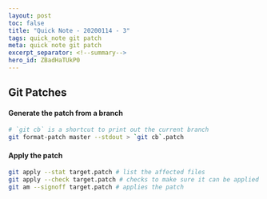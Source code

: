 ```yaml
--- 
layout: post 
toc: false 
title: "Quick Note - 20200114 - 3"
tags: quick_note git patch
meta: quick note git patch
excerpt_separator: <!--summary-->
hero_id: ZBadHaTUkP0
---
```


## Git Patches 

#### Generate the patch from a branch 

<!--summary-->

```bash
# `git cb` is a shortcut to print out the current branch
git format-patch master --stdout > `git cb`.patch
```

#### Apply the patch

```bash
git apply --stat target.patch # list the affected files 
git apply --check target.patch # checks to make sure it can be applied
git am --signoff target.patch # applies the patch
```


